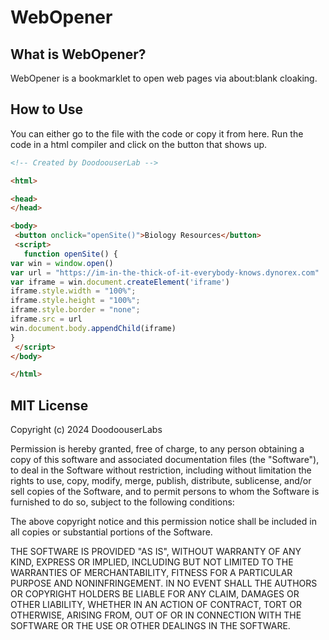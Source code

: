 # WebOpener

## What is WebOpener?

WebOpener is a bookmarklet to open web pages via about:blank cloaking.

## How to Use

You can either go to the file with the code or copy it from here. Run the code in a html compiler and click on the button that shows up.
```html
<!-- Created by DoodoouserLab -->

<html>

<head>
</head>

<body>
 <button onclick="openSite()">Biology Resources</button>
 <script>
   function openSite() {
var win = window.open()
var url = "https://im-in-the-thick-of-it-everybody-knows.dynorex.com"
var iframe = win.document.createElement('iframe')
iframe.style.width = "100%";
iframe.style.height = "100%";
iframe.style.border = "none";
iframe.src = url
win.document.body.appendChild(iframe)
}
 </script>
</body>

</html>
```

## MIT License

Copyright (c) 2024 DoodoouserLabs

Permission is hereby granted, free of charge, to any person obtaining a copy
of this software and associated documentation files (the "Software"), to deal
in the Software without restriction, including without limitation the rights
to use, copy, modify, merge, publish, distribute, sublicense, and/or sell
copies of the Software, and to permit persons to whom the Software is
furnished to do so, subject to the following conditions:

The above copyright notice and this permission notice shall be included in all
copies or substantial portions of the Software.

THE SOFTWARE IS PROVIDED "AS IS", WITHOUT WARRANTY OF ANY KIND, EXPRESS OR
IMPLIED, INCLUDING BUT NOT LIMITED TO THE WARRANTIES OF MERCHANTABILITY,
FITNESS FOR A PARTICULAR PURPOSE AND NONINFRINGEMENT. IN NO EVENT SHALL THE
AUTHORS OR COPYRIGHT HOLDERS BE LIABLE FOR ANY CLAIM, DAMAGES OR OTHER
LIABILITY, WHETHER IN AN ACTION OF CONTRACT, TORT OR OTHERWISE, ARISING FROM,
OUT OF OR IN CONNECTION WITH THE SOFTWARE OR THE USE OR OTHER DEALINGS IN THE
SOFTWARE.
